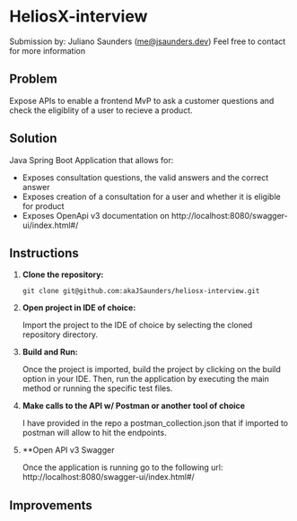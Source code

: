 # HeliosX-interview

Submission by: Juliano Saunders (me@jsaunders.dev) Feel free to contact for more information

## Problem

Expose APIs to enable a frontend MvP to ask a customer questions and check the eligiblity of a user to recieve a product.

## Solution
Java Spring Boot Application that allows for:

- Exposes consultation questions, the valid answers and the correct answer
- Exposes creation of a consultation for a user and whether it is eligible for product
- Exposes OpenApi v3 documentation on http://localhost:8080/swagger-ui/index.html#/


## Instructions
1. **Clone the repository:**

   ```git clone git@github.com:akaJSaunders/heliosx-interview.git```

2. **Open project in IDE of choice:**

   Import the project to the IDE of choice by selecting the cloned repository directory.

3. **Build and Run:**

   Once the project is imported, build the project by clicking on the build option in your IDE. Then, run the application by executing the main method or running the specific test files.

4. **Make calls to the API w/ Postman or another tool of choice**

    I have provided in the repo a postman_collection.json that if imported to postman will allow to hit the endpoints.

5. **Open API v3 Swagger

    Once the application is running go to the following url: http://localhost:8080/swagger-ui/index.html#/

## Improvements